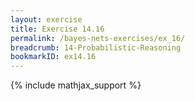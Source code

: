 ```yaml
---
layout: exercise
title: Exercise 14.16
permalink: /bayes-nets-exercises/ex_16/
breadcrumb: 14-Probabilistic-Reasoning
bookmarkID: ex14.16
---
```


{% include mathjax_support %}
